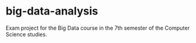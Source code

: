 # big-data-analysis
Exam project for the Big Data course in the 7th semester of the Computer Science studies.
